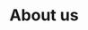 ---
order: 3
title: About us
link:  "&num;aboutus"
externallink: "/&num;aboutus"
class: menu-link
---
